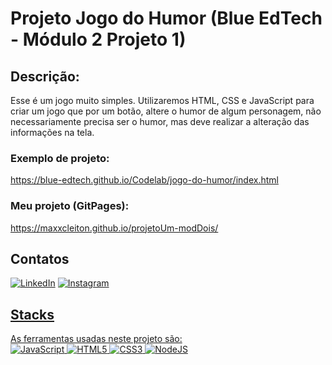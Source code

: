 # Projeto Jogo do Humor (Blue EdTech - Módulo 2 Projeto 1)

## Descrição:
Esse é um jogo muito simples. Utilizaremos HTML, CSS e JavaScript para criar um jogo que por um botão, altere o humor de algum personagem, não necessariamente precisa ser o humor, mas deve realizar a alteração das informações na tela.

### Exemplo de projeto:
https://blue-edtech.github.io/Codelab/jogo-do-humor/index.html
### Meu projeto (GitPages):
https://maxxcleiton.github.io/projetoUm-modDois/

## Contatos
<a href="https://www.linkedin.com/in/maxcleiton/" target="blank" rel="noopener">![LinkedIn](https://img.shields.io/badge/linkedin-%230077B5.svg?style=for-the-badge&logo=linkedin&logoColor=white)<a>
<a href="https://www.instagram.com/maxcleitonn/" target="_blank" rel="noopener">![Instagram](https://img.shields.io/badge/Instagram-%23E4405F.svg?style=for-the-badge&logo=Instagram&logoColor=white)
 
## Stacks
As ferramentas usadas neste projeto são:
<br>
![JavaScript](https://img.shields.io/badge/javascript-%23323330.svg?style=for-the-badge&logo=javascript&logoColor=%23F7DF1E)
![HTML5](https://img.shields.io/badge/html5-%23E34F26.svg?style=for-the-badge&logo=html5&logoColor=white)
![CSS3](https://img.shields.io/badge/css3-%231572B6.svg?style=for-the-badge&logo=css3&logoColor=white)
![NodeJS](https://img.shields.io/badge/node.js-6DA55F?style=for-the-badge&logo=node.js&logoColor=white)
